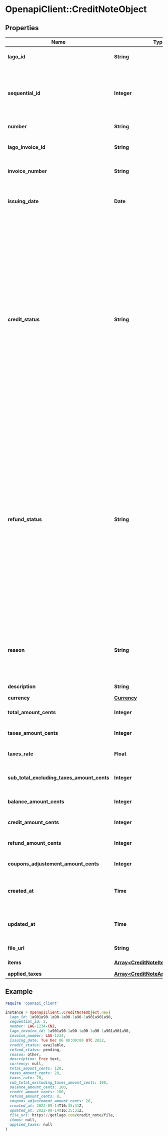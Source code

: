 # OpenapiClient::CreditNoteObject

## Properties

| Name | Type | Description | Notes |
| ---- | ---- | ----------- | ----- |
| **lago_id** | **String** | The credit note unique identifier, created by Lago. |  |
| **sequential_id** | **Integer** | The sequential identifier of the credit note, specifically scoped on the associated invoice. It provides a unique numerical identifier for the credit note within the context of the invoice. |  |
| **number** | **String** | The credit note unique number. |  |
| **lago_invoice_id** | **String** | Unique identifier assigned to the invoice that the credit note belongs to |  |
| **invoice_number** | **String** | The invoice unique number, related to the credit note. |  |
| **issuing_date** | **Date** | The date of creation of the credit note. It follows the ISO 8601 date format and provides the specific date when the credit note was created. |  |
| **credit_status** | **String** | The status of the credit portion of the credit note. It indicates the current state or condition of the credit amount associated with the credit note. The possible values for this field are:  - &#x60;available&#x60;: this status indicates that an amount remains available for future usage. The credit can be applied towards future transactions or invoices. - &#x60;consumed&#x60;: this status indicates that the credit amount has been fully consumed. The remaining amount is 0, indicating that the credit has been utilized in its entirety. - &#x60;voided&#x60;: this status indicates that the remaining amount of the credit cannot be used any further. The credit has been voided and is no longer available for application or redemption. | [optional] |
| **refund_status** | **String** | The status of the refund portion of the credit note. It indicates the current state or condition of the refund associated with the credit note. The possible values for this field are:  - &#x60;pending&#x60;: this status indicates that the refund is pending execution. The refund request has been initiated but has not been processed or completed yet. - &#x60;succeeded&#x60;: this status indicates that the refund has been successfully executed. The refund amount has been processed and returned to the customer or the designated recipient. - &#x60;failed&#x60;: this status indicates that the refund failed to execute. The refund request encountered an error or unsuccessful processing, and the refund amount could not be returned. | [optional] |
| **reason** | **String** | The reason of the credit note creation. Possible values are &#x60;duplicated_charge&#x60;, &#x60;product_unsatisfactory&#x60;, &#x60;order_change&#x60;, &#x60;order_cancellation&#x60;, &#x60;fraudulent_charge&#x60; or &#x60;other&#x60;. |  |
| **description** | **String** | The description of the credit note. | [optional] |
| **currency** | [**Currency**](Currency.md) |  |  |
| **total_amount_cents** | **Integer** | The total amount of the credit note, expressed in cents. |  |
| **taxes_amount_cents** | **Integer** | The tax amount of the credit note, expressed in cents. |  |
| **taxes_rate** | **Float** | The tax rate associated with this specific credit note. |  |
| **sub_total_excluding_taxes_amount_cents** | **Integer** | The subtotal of the credit note excluding any applicable taxes, expressed in cents. |  |
| **balance_amount_cents** | **Integer** | The remaining credit note amount, expressed in cents. |  |
| **credit_amount_cents** | **Integer** | The credited amount of the credit note, expressed in cents. |  |
| **refund_amount_cents** | **Integer** | The refunded amount of the credit note, expressed in cents. |  |
| **coupons_adjustement_amount_cents** | **Integer** | The pro-rated amount of the coupons applied to the source invoice. |  |
| **created_at** | **Time** | The date when the credit note was created. It is expressed in Coordinated Universal Time (UTC). |  |
| **updated_at** | **Time** | The date when the credit note was last updated. It is expressed in Coordinated Universal Time (UTC). |  |
| **file_url** | **String** | The PDF file of the credit note. | [optional] |
| **items** | [**Array&lt;CreditNoteItemObject&gt;**](CreditNoteItemObject.md) | Array of credit note’s items. | [optional] |
| **applied_taxes** | [**Array&lt;CreditNoteAppliedTaxObject&gt;**](CreditNoteAppliedTaxObject.md) |  | [optional] |

## Example

```ruby
require 'openapi_client'

instance = OpenapiClient::CreditNoteObject.new(
  lago_id: 1a901a90-1a90-1a90-1a90-1a901a901a90,
  sequential_id: 2,
  number: LAG-1234-CN2,
  lago_invoice_id: 1a901a90-1a90-1a90-1a90-1a901a901a90,
  invoice_number: LAG-1234,
  issuing_date: Tue Dec 06 00:00:00 UTC 2022,
  credit_status: available,
  refund_status: pending,
  reason: other,
  description: Free text,
  currency: null,
  total_amount_cents: 120,
  taxes_amount_cents: 20,
  taxes_rate: 20,
  sub_total_excluding_taxes_amount_cents: 100,
  balance_amount_cents: 100,
  credit_amount_cents: 100,
  refund_amount_cents: 0,
  coupons_adjustement_amount_cents: 20,
  created_at: 2022-09-14T16:35:31Z,
  updated_at: 2022-09-14T16:35:31Z,
  file_url: https://getlago.com/credit_note/file,
  items: null,
  applied_taxes: null
)
```

